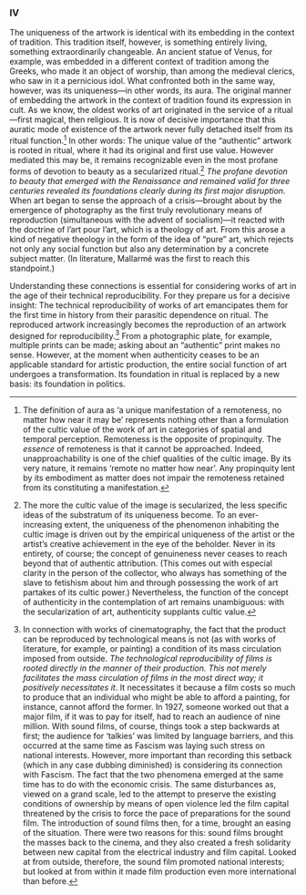 ### IV

The uniqueness of the artwork is identical with its embedding in the context of tradition. This tradition itself, however, is something entirely living, something extraordinarily changeable. An ancient statue of Venus, for example, was embedded in a different context of tradition among the Greeks, who made it an object of worship, than among the medieval clerics, who saw in it a pernicious idol. What confronted both in the same way, however, was its uniqueness—in other words, its aura. The original manner of embedding the artwork in the context of tradition found its expression in cult. As we know, the oldest works of art originated in the service of a ritual—first magical, then religious. It is now of decisive importance that this auratic mode of existence of the artwork never fully detached itself from its ritual function.[^1] In other words: The unique value of the “authentic” artwork is rooted in ritual, where it had its original and first use value. However mediated this may be, it remains recognizable even in the most profane forms of devotion to beauty as a secularized ritual.[^2] *The profane devotion to beauty that emerged with the Renaissance and remained valid for three centuries revealed its foundations clearly during its first major disruption.* When art began to sense the approach of a crisis—brought about by the emergence of photography as the first truly revolutionary means of reproduction (simultaneous with the advent of socialism)—it reacted with the doctrine of l’art pour l’art, which is a theology of art. From this arose a kind of negative theology in the form of the idea of “pure” art, which rejects not only any social function but also any determination by a concrete subject matter. (In literature, Mallarmé was the first to reach this standpoint.)

Understanding these connections is essential for considering works of art in the age of their technical reproducibility. For they prepare us for a decisive insight: The technical reproducibility of works of art emancipates them for the first time in history from their parasitic dependence on ritual. The reproduced artwork increasingly becomes the reproduction of an artwork designed for reproducibility.[^3] From a photographic plate, for example, multiple prints can be made; asking about an “authentic” print makes no sense. However, at the moment when authenticity ceases to be an applicable standard for artistic production, the entire social function of art undergoes a transformation. Its foundation in ritual is replaced by a new basis: its foundation in politics.


[^1]: The definition of aura as ‘a unique manifestation of a remoteness, no matter how near it may be’ represents nothing other than a formulation of the cultic value of the work of art in categories of spatial and temporal perception. Remoteness is the opposite of propinquity. The *essence* of remoteness is that it cannot be approached. Indeed, unapproachability is one of the chief qualities of the cultic image. By its very nature, it remains ‘remote no matter how near’. Any propinquity lent by its embodiment as matter does not impair the remoteness retained from its constituting a manifestation.

[^2]: The more the cultic value of the image is secularized, the less specific ideas of the substratum of its uniqueness become. To an ever-increasing extent, the uniqueness of the phenomenon inhabiting the cultic image is driven out by the empirical uniqueness of the artist or the artist’s creative achievement in the eye of the beholder. Never in its entirety, of course; the concept of genuineness never ceases to reach beyond that of authentic attribution. (This comes out with especial clarity in the person of the collector, who always has something of the slave to fetishism about him and through possessing the work of art partakes of its cultic power.) Nevertheless, the function of the concept of authenticity in the contemplation of art remains unambiguous: with the secularization of art, authenticity supplants cultic value.

[^3]: In connection with works of cinematography, the fact that the product can be reproduced by technological means is not (as with works of literature, for example, or painting) a condition of its mass circulation imposed from outside. *The technological reproducibility of films is rooted directly in the manner of their production. This not merely facilitates the mass circulation of films in the most direct way; it positively necessitates it*. It necessitates it because a film costs so much to produce that an individual who might be able to afford a painting, for instance, cannot afford the former. In 1927, someone worked out that a major film, if it was to pay for itself, had to reach an audience of nine million. With sound films, of course, things took a step backwards at first; the audience for ‘talkies’ was limited by language barriers, and this occurred at the same time as Fascism was laying such stress on national interests. However, more important than recording this setback (which in any case dubbing diminished) is considering its connection with Fascism. The fact that the two phenomena emerged at the same time has to do with the economic crisis. The same disturbances as, viewed on a grand scale, led to the attempt to preserve the existing conditions of ownership by means of open violence led the film capital threatened by the crisis to force the pace of preparations for the sound film. The introduction of sound films then, for a time, brought an easing of the situation. There were two reasons for this: sound films brought the masses back to the cinema, and they also created a fresh solidarity between new capital from the electrical industry and film capital. Looked at from outside, therefore, the sound film promoted national interests; but looked at from within it made film production even more international than before.

